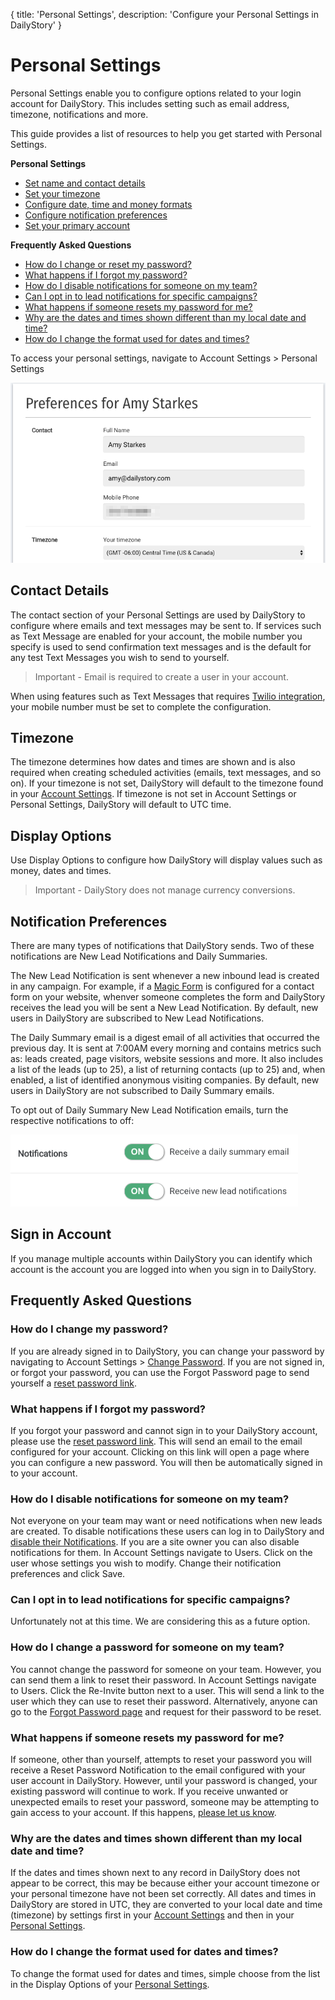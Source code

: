 {
title: 'Personal Settings',
description: 'Configure your Personal Settings in DailyStory'
}
# Personal Settings
Personal Settings enable you to configure options related to your login account for DailyStory. This includes setting such as email address, timezone, notifications and more.

This guide provides a list of resources to help you get started with Personal Settings.

**Personal Settings**

* [Set name and contact details](#contact-details)
* [Set your timezone](#timezone)
* [Configure date, time and money formats](#display-options)
* [Configure notification preferences](#notification-preferences)
* [Set your primary account](#sign-in-account)

**Frequently Asked Questions**

* [How do I change or reset my password?](#how-do-i-change-my-password)
* [What happens if I forgot my password?](#what-happens-if-i-forgot-my-password)
* [How do I disable notifications for someone on my team?](#how-do-i-disable-notifications-for-someone-on-my-team)
* [Can I opt in to lead notifications for specific campaigns?](#can-i-opt-in-to-lead-notifications-for-specific-campaigns)
* [What happens if someone resets my password for me?](#how-do-i-change-a-password-for-someone-on-my-team)
* [Why are the dates and times shown different than my local date and time?](#what-happens-if-someone-resets-my-password-for-me)
* [How do I change the format used for dates and times?](#why-are-the-dates-and-times-shown-different-than-my-local-date-a)

To access your personal settings, navigate to Account Settings > Personal Settings

![Personal Settings](/articles/account/personal-settings-01.png "Personal Settings")

## Contact Details
The contact section of your Personal Settings are used by DailyStory to configure where emails and text messages may be sent to. If services such as Text Message are enabled for your account, the mobile number you specify is used to send confirmation text messages and is the default for any test Text Messages you wish to send to yourself.

> Important - Email is required to create a user in your account.

When using features such as Text Messages that requires [Twilio integration](/integrations/twilio), your mobile number must be set to complete the configuration.

## Timezone
The timezone determines how dates and times are shown and is also required when creating scheduled activities (emails, text messages, and so on). If your timezone is not set, DailyStory will default to the timezone found in your [Account Settings](/account/settings). If timezone is not set in Account Settings or Personal Settings, DailyStory will default to UTC time.

## Display Options
Use Display Options to configure how DailyStory will display values such as money, dates and times.

> Important - DailyStory does not manage currency conversions.

## Notification Preferences
There are many types of notifications that DailyStory sends. Two of these notifications are New Lead Notifications and Daily Summaries. 

The New Lead Notification is sent whenever a new inbound lead is created in any campaign. For example, if a [Magic Form](/acquisition/magic-forms/) is configured for a contact form on your website, whenver someone completes the form and DailyStory receives the lead you will be sent a New Lead Notification. By default, new users in DailyStory are subscribed to New Lead Notifications.

The Daily Summary email is a digest email of all activities that occurred the previous day. It is sent at 7:00AM every morning and contains  metrics such as: leads created, page visitors, website sessions and more. It also includes a list of the leads (up to 25), a list of returning contacts (up to 25) and, when enabled, a list of identified anonymous visiting companies. By default, new users in DailyStory are not subscribed to Daily Summary emails.

To opt out of Daily Summary New Lead Notification emails, turn the respective notifications to off:

![Notifications](/articles/account/personal-settings-02.png "Notifications")	
	
## Sign in Account
If you manage multiple accounts within DailyStory you can identify which account is the account you are logged into when you sign in to DailyStory.

## Frequently Asked Questions

### How do I change my password?
If you are already signed in to DailyStory, you can change your password by navigating to Account Settings > [Change Password](/account/change-password). If you are not signed in, or forgot your password, you can use the Forgot Password page to send yourself a [reset password link](https://app.dailystory.com/forgotpassword).

### What happens if I forgot my password?
If you forgot your password and cannot sign in to your DailyStory account, please use the [reset password link](https://app.dailystory.com/forgotpassword). This will send an email to the email configured for your account. Clicking on this link will open a page where you can configure a new password. You will then be automatically signed in to your account.

### How do I disable notifications for someone on my team?
Not everyone on your team may want or need notifications when new leads are created. To disable notifications these users can log in to DailyStory and [disable their Notifications](/#notifications). If you are a site owner you can also disable notifications for them. In Account Settings navigate to Users. Click on the user whose settings you wish to modify. Change their notification preferences and click Save.

### Can I opt in to lead notifications for specific campaigns?
Unfortunately not at this time. We are considering this as a future option.

### How do I change a password for someone on my team?
You cannot change the password for someone on your team. However, you can send them a link to reset their password. In Account Settings navigate to Users. Click the Re-Invite button next to a user. This will send a link to the user which they can use to reset their password. Alternatively, anyone can go to the [Forgot Password page](https://app.dailystory.com/forgotpassword) and request for their password to be reset.

### What happens if someone resets my password for me?
If someone, other than yourself, attempts to reset your password you will receive a Reset Password Notification to the email configured with your user account in DailyStory. However, until your password is changed, your existing password will continue to work. If you receive unwanted or unexpected emails to reset your password, someone may be attempting to gain access to your account. If this happens, [please let us know](https://www.dailystory.com/contact-us/).

### Why are the dates and times shown different than my local date and time?
If the dates and times shown next to any record in DailyStory does not appear to be correct, this may be because either your account timezone or your personal timezone have not been set correctly. All dates and times in DailyStory are stored in UTC, they are converted to your local date and time (timezone) by settings first in your [Account Settings](/account/settings) and then in your [Personal Settings](#timezone).

### How do I change the format used for dates and times?
To change the format used for dates and times, simple choose from the list in the Display Options of your [Personal Settings](#display-options).